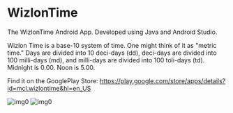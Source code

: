 # WizlonTime

The WizlonTime Android App. Developed using Java and Android Studio.

Wizlon Time is a base-10 system of time. One might think of it as "metric time." Days are divided into 10 deci-days (dd), deci-days are divided into 100 milli-days (md), and milli-days are divided into 100 toli-days (td). Midnight is 0.00. Noon is 5.00.

Find it on the GooglePlay Store: https://play.google.com/store/apps/details?id=mcl.wizlontime&hl=en_US

![img0](https://lh3.googleusercontent.com/qe5Pu9qABtUQ0yZ4-LMI-6OYlarIRCllMjEA9OK-mm-frBAFkB21QvC2kljsQN4eU4k=w1536-h754-rw)
![img0](https://lh3.googleusercontent.com/xU40keJATbzqX3fZWEhRlGPuJ98FRU0uHILGNgkgJ7Q9ZqDvL9QRcvZUPyqtHFzy6fUk=w1536-h754-rw)
